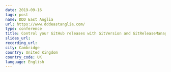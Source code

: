 ```yaml
---
date: 2019-09-16
tags: post
name: DDD East Anglia
url: https://www.dddeastanglia.com/
type: conference
title: Control your GitHub releases with GitVersion and GitReleaseManager
slides_url:
recording_url: 
city: Cambridge
country: United Kingdom
country_code: UK
language: English
---
```

